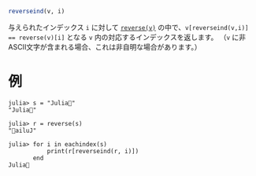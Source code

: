 ```julia
reverseind(v, i)
```

与えられたインデックス `i` に対して [`reverse(v)`](@ref) の中で、`v[reverseind(v,i)] == reverse(v)[i]` となる `v` 内の対応するインデックスを返します。 （`v` に非ASCII文字が含まれる場合、これは非自明な場合があります。）

# 例

```jldoctest
julia> s = "Julia🚀"
"Julia🚀"

julia> r = reverse(s)
"🚀ailuJ"

julia> for i in eachindex(s)
           print(r[reverseind(r, i)])
       end
Julia🚀
```
